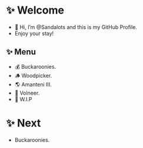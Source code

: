 # ✨ Welcome
- 👋 Hi, I’m @Sandalots and this is my GitHub Profile.
- Enjoy your stay!

## ✨ Menu
- 💰 Buckaroonies.
- 🪵 Woodpicker.
- 🌎 Amanteni III.
- 🔮 Volneer.
- 🔨 W.I.P 
# ✨ Next
- Buckaroonies.

<!---
Sandalots/Sandalots is a ✨ special ✨ repository because its `README.md` (this file) appears on your GitHub profile.
You can click the Preview link to take a look at your changes.
--->
